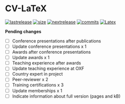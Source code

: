 # CV-LaTeX

[![lastrelease](https://img.shields.io/badge/latest%20release-September%202019-orange.svg)](http://users.ox.ac.uk/~shil5311/files/cv.pdf) [![size](https://img.shields.io/badge/size-116kB-blue.svg)](http://users.ox.ac.uk/~shil5311/files/cv.pdf) [![nextrelease](https://img.shields.io/badge/next%20release-February%202020-red.svg)](https://github.com/bgonzalezbustamante/academic-kickstart/blob/master/changelog.txt) [![commits](https://img.shields.io/badge/commits-14-yellow.svg)](https://github.com/bgonzalezbustamante/CV-LaTeX/blob/master/changes.md) [![Latex](https://img.shields.io/badge/Made%20with-LaTeX-1f425f.svg)](https://www.latex-project.org/)

**Pending changes** 
- [ ] Conference presentations after publications
- [ ] Update conference presentations x 1
- [ ] Awards after conference presentations
- [ ] Update awards x 1
- [ ] Teaching experience after awards
- [ ] Update teaching experience at OXF
- [ ] Country expert in project
- [ ] Peer-reviewer x 2
- [ ] Training certifications x 3
- [ ] Update memberships x 1
- [ ] Indicate information about full version (pages and kB)
